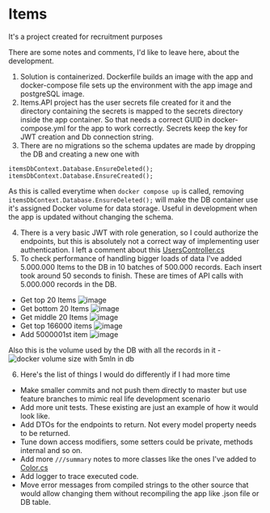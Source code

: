 # Items
It's a project created for recruitment purposes 

There are some notes and comments, I'd like to leave here, about the development. 

1. Solution is containerized. Dockerfile builds an image with the app and docker-compose file sets up the environment with the app image and postgreSQL image. 
2. Items.API project has the user secrets file created for it and the directory containing the secrets is mapped to the secrets directory inside the app container.
    So that needs a correct GUID in docker-compose.yml for the app to work correctly. Secrets keep the key for JWT creation and Db connection string.
3. There are no migrations so the schema updates are made by dropping the DB and creating a new one with
```
itemsDbContext.Database.EnsureDeleted();
itemsDbContext.Database.EnsureCreated();
```
As this is called everytime when `docker compose up` is called, removing `itemsDbContext.Database.EnsureDeleted();` will make the DB container use it's assigned Docker volume for data storage.
Useful in development when the app is updated without changing the schema.

4. There is a very basic JWT with role generation, so I could authorize the endpoints, but this is absolutely not a correct way of implementing user authentication.
I left a comment about this [UsersController.cs](https://github.com/rummic/Items/blob/master/Items.API/Controllers/UsersController.cs)
5. To check performance of handling bigger loads of data I've added 5.000.000 Items to the DB in 10 batches of 500.000 records. Each insert took around 50 seconds to finish.
These are times of API calls with 5.000.000 records in the DB.

- Get top 20 Items ![image](https://user-images.githubusercontent.com/33010319/217600362-7cb57ef7-e131-4b51-9b2c-88b4ced3f84e.png)
- Get bottom 20 Items ![image](https://user-images.githubusercontent.com/33010319/217600531-b21c68cc-c4cd-4417-a1f5-13befb4ef3bf.png)
- Get middle 20 Items ![image](https://user-images.githubusercontent.com/33010319/217600612-56b91f53-7220-4e05-8916-be43cc1ed2ff.png)
- Get top 166000 items ![image](https://user-images.githubusercontent.com/33010319/217607249-39a7d3ed-bb57-4583-9d6d-17be656f3b24.png)
- Add 5000001st item ![image](https://user-images.githubusercontent.com/33010319/217600758-e8757665-c3c3-4f6e-a6dc-b5cbee25b88b.png)

Also this is the volume used by the DB with all the records in it - ![docker volume size with 5mln in db](https://user-images.githubusercontent.com/33010319/217601067-4c5288d1-6188-423d-a722-5d0092e54eb4.png)

6. Here's the list of things I would do differently if I had more time 
- Make smaller commits and not push them directly to master but use feature branches to mimic real life development scenario
- Add more unit tests. These existing are just an example of how it would look like. 
- Add DTOs for the endpoints to return. Not every model property needs to be returned.
- Tune down access modifiers, some setters could be private, methods internal and so on.
- Add more `///summary` notes to more classes like the ones I've added to [Color.cs](https://github.com/rummic/Items/blob/master/Items.Data/Model/Color.cs)
- Add logger to trace executed code.
- Move error messages from compiled strings to the other source that would allow changing them without recompiling the app like .json file or DB table. 
